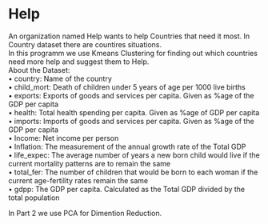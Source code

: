 # Help
An organization named Help wants to help Countries that need it most. In Country dataset there are countires situations.  
In this programm we use Kmeans Clustering for finding out which countries need more help and suggest them to Help.  
About the Dataset:  
• country: Name of the country  
• child_mort: Death of children under 5 years of age per 1000 live births  
• exports: Exports of goods and services per capita. Given as %age of the GDP per capita  
• health: Total health spending per capita. Given as %age of GDP per capita  
• imports: Imports of goods and services per capita. Given as %age of the GDP per capita  
• Income: Net income per person  
• Inflation: The measurement of the annual growth rate of the Total GDP  
• life_expec: The average number of years a new born child would live if the current mortality patterns are to remain the same  
• total_fer: The number of children that would be born to each woman if the current age-fertility rates remain the same  
• gdpp: The GDP per capita. Calculated as the Total GDP divided by the total population  

In Part 2 we use PCA for Dimention Reduction.
